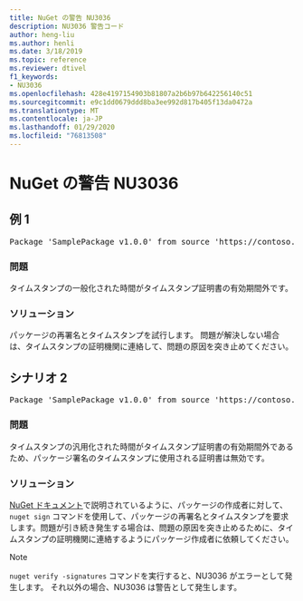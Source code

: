 ```yaml
---
title: NuGet の警告 NU3036
description: NU3036 警告コード
author: heng-liu
ms.author: henli
ms.date: 3/18/2019
ms.topic: reference
ms.reviewer: dtivel
f1_keywords:
- NU3036
ms.openlocfilehash: 428e4197154903b81807a2b6b97b642256140c51
ms.sourcegitcommit: e9c1dd0679ddd8ba3ee992d817b405f13da0472a
ms.translationtype: MT
ms.contentlocale: ja-JP
ms.lasthandoff: 01/29/2020
ms.locfileid: "76813508"
---
```

# <a name="nuget-warning-nu3036"></a>NuGet の警告 NU3036

## <a name="scenario-1"></a>例 1

<pre>Package 'SamplePackage v1.0.0' from source 'https://contoso.com/index.json': The timestamp's generalized time is outside the timestamping certificate's validity period.</pre>

### <a name="issue"></a>問題

タイムスタンプの一般化された時間がタイムスタンプ証明書の有効期間外です。


### <a name="solution"></a>ソリューション

パッケージの再署名とタイムスタンプを試行します。 問題が解決しない場合は、タイムスタンプの証明機関に連絡して、問題の原因を突き止めてください。



## <a name="scenario-2"></a>シナリオ 2

<pre>Package 'SamplePackage v1.0.0' from source 'https://contoso.com/index.json': The primary signature's timestamp's generalized time is outside the timestamping certificate's validity period.</pre>

### <a name="issue"></a>問題

タイムスタンプの汎用化された時間がタイムスタンプ証明書の有効期間外であるため、パッケージ署名のタイムスタンプに使用される証明書は無効です。


### <a name="solution"></a>ソリューション

[NuGet ドキュメント](../../create-packages/sign-a-package.md)で説明されているように、パッケージの作成者に対して、`nuget sign` コマンドを使用して、パッケージの再署名とタイムスタンプを要求します。問題が引き続き発生する場合は、問題の原因を突き止めるために、タイムスタンプの証明機関に連絡するようにパッケージ作成者に依頼してください。


> [!Note]
> `nuget verify -signatures` コマンドを実行すると、NU3036 がエラーとして発生します。 それ以外の場合、NU3036 は警告として発生します。

